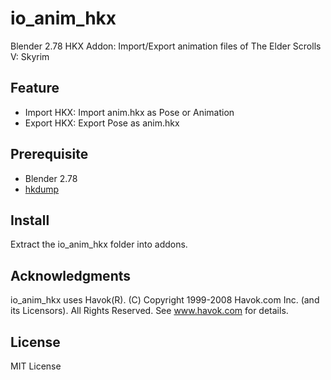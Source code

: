 # io_anim_hkx
Blender 2.78 HKX Addon: Import/Export animation files of The Elder Scrolls V: Skyrim

## Feature
- Import HKX: Import anim.hkx as Pose or Animation
- Export HKX: Export Pose as anim.hkx

## Prerequisite
- Blender 2.78
- [hkdump](https://github.com/opparco/hkdump)

## Install
Extract the io_anim_hkx folder into addons.

## Acknowledgments
io_anim_hkx uses Havok(R). (C) Copyright 1999-2008 Havok.com Inc. (and its Licensors). All Rights Reserved. See www.havok.com for details.

## License

MIT License
